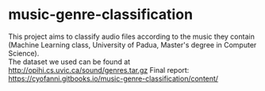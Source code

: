 # music-genre-classification
This project aims to classify audio files according to the music they contain (Machine Learning class, University of Padua, Master's degree in Computer Science). <br>
The dataset we used can be found at http://opihi.cs.uvic.ca/sound/genres.tar.gz
Final report: https://cyofanni.gitbooks.io/music-genre-classification/content/
